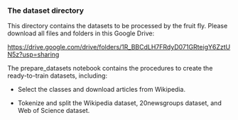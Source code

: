 ### The dataset directory

This directory contains the datasets to be processed by the fruit fly. Please download all files and folders in this
Google Drive:

https://drive.google.com/drive/folders/1R_BBCdLH7FRdyD071GRteigY6ZztUN5z?usp=sharing

The prepare_datasets notebook contains the procedures to create the ready-to-train datasets, including:

* Select the classes and download articles from Wikipedia.

* Tokenize and split the Wikipedia dataset, 20newsgroups dataset, and Web of Science dataset.